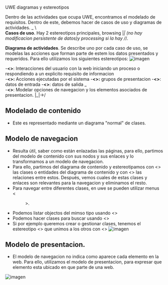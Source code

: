 UWE diagramas y estereotipos

Dentro de las actividades que ocupa UWE, encontramos el modelado de requisitos. Dentro de este, debemos hacer de casos de uso y diagramas de actividades.
                                                        _                                                                   \ \
**Casos de uso**. Hay 2 estereotipos principales, browsing |_| (no hay modificacion persistente de datos)y processing si la hay /_/.

**Diagrama de actividades**. Se describe uno por cada caso de uso, se modelas las acciones que forman parte de estem los datos presentados y requeridos.
Para ello utilizamos los siguientes estereotipos:
![imagen](https://user-images.githubusercontent.com/55484111/120102337-c9a97a00-c14a-11eb-910e-822e7e2876f1.png)

-**<<userAction>>**: Interacciones del usuario con la web iniciando un proceso o respondiendo a un explicito requisito de informacion  
-**<<systemAction>>:** Acciones ejecutadas por el sistema 
-**<<displayAction>>:** grupos de presentacion
-**<<interactionPin>>**: datos de entrada
-**<<displayPin>>**: datos de salida                                                                   _   \
-**<<navigationAction>>**: Modelar opciones de navegacion y los elementos asociados de presentacion.  |_|->/  
  
 ## Modelado de contenido
 - Este es representado mediante un diagrama "normal" de clases.
  
  ## Modelo de navegacion
  - Resulta útil, saber como están enlazadas las páginas, para ello, partimos del modelo de contenido con sus nodos y sus enlaces y lo transformamos a un modelo
  de navegacion. 
  - Para ello, partimos del diagrama de contenido y estereotipamos con <<navigationClass>> las clases o entidades del diagrama de contenido y con <<navigationLink>> las relaciones entre estos. Después, vemos cuales de estas clases y enlaces son relevantes para la navegacion y eliminamos el resto.
  - Para navegar entre diferentes clases, en uwe se pueden utilizar menus <<menu>>.
  - Podemos listar objectos del mimso tipo usando <<index>>
  - Podemos hacer clases para buscar usando <<query>>
  - Si por ejemplo queremos crear o gestionar clases, tenemos el estereotipo <<processClass>> que unimos a los otros con <<processLink>>
  ![imagen](https://user-images.githubusercontent.com/55484111/120103423-cebcf800-c14f-11eb-8d2a-44ce7847aad0.png)

  ## Modelo de presentacion.
  - El modelo de navegacion no indica como aparece cada elemento en la web. Para ello, utilizamos el modelo de presentacion, para expresar que elemento esta ubicado en que parte de una web.
  
  ![imagen](https://user-images.githubusercontent.com/55484111/120103671-0c6e5080-c151-11eb-86ab-dd93369e6fe4.png)

  
  
  
